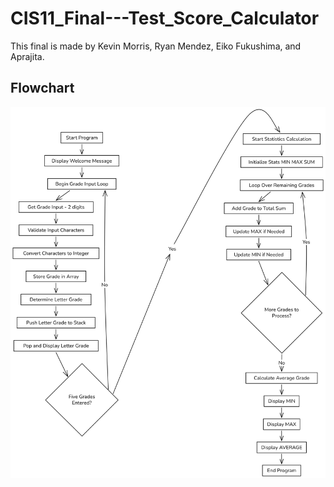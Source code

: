 # CIS11_Final---Test_Score_Calculator
This final is made by Kevin Morris, Ryan Mendez, Eiko Fukushima, and Aprajita.
## Flowchart
![Project image](new_flowchart.png)
